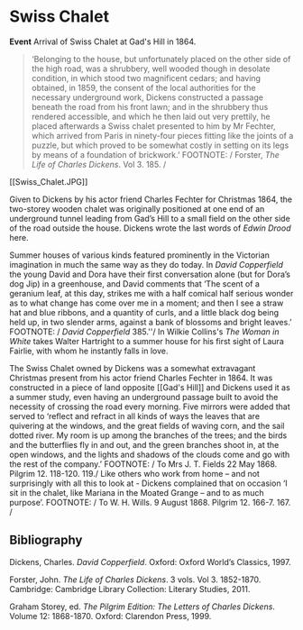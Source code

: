 # Swiss Chalet

**Event**  Arrival of Swiss Chalet at Gad's Hill in 1864.

>‘Belonging to the house, but unfortunately placed on the other side of the high road, was a shrubbery, well wooded though in desolate condition, in which stood two magnificent cedars; and having obtained, in 1859, the consent of the local authorities for the necessary underground work, Dickens constructed a passage beneath the road from his front lawn; and in the shrubbery thus rendered accessible, and which he then laid out very prettily, he placed afterwards a Swiss chalet presented to him by Mr Fechter, which arrived from Paris in ninety-four pieces fitting like the joints of a puzzle, but which proved to be somewhat costly in setting on its legs by means of a foundation of brickwork.’ FOOTNOTE: / Forster, _The Life of Charles Dickens_. Vol 3. 185. /

[[Swiss_Chalet.JPG]]

Given to Dickens by his actor friend Charles Fechter for Christmas 1864, the two-storey wooden chalet was originally positioned at one end of an underground tunnel leading from Gad’s Hill to a small field on the other side of the road outside the house. Dickens wrote the last words of _Edwin Drood_ here.


Summer houses of various kinds featured prominently in the Victorian imagination in much the same way as they do today. In _David Copperfield_ the young David and Dora have their first conversation alone (but for Dora’s dog Jip) in a greenhouse, and David comments that ‘The scent of a geranium leaf, at this day, strikes me with a half comical half serious wonder as to what change has come over me in a moment; and then I see a straw hat and blue ribbons, and a quantity of curls, and a little black dog being held up, in two slender arms, against a bank of blossoms and bright leaves.’ FOOTNOTE: / _David Copperfield_ 385.''/ In Wilkie Collins's _The Woman in White_ takes Walter Hartright to a summer house for his first sight of Laura Fairlie, with whom he instantly falls in love.

The Swiss Chalet owned by Dickens was a somewhat extravagant Christmas present from his actor friend Charles Fechter in 1864. It was constructed in a piece of land opposite [[Gad's Hill]] and Dickens used it as a summer study, even having an underground passage built to avoid the necessity of crossing the road every morning. Five mirrors were added that served to ‘reflect and refract in all kinds of ways the leaves that are quivering at the windows, and the great fields of waving corn, and the sail dotted river. My room is up among the branches of the trees; and the birds and the butterflies fly in and out, and the green branches shoot in, at the open windows, and the lights and shadows of the clouds come and go with the rest of the company.’ FOOTNOTE: / To Mrs J. T. Fields 22 May 1868. Pilgrim 12. 118-120. 119./ Like others who work from home – and not surprisingly with all this to look at - Dickens complained that on occasion ‘I sit in the chalet, like Mariana in the Moated Grange – and to as much purpose’. FOOTNOTE: / To W. H. Wills. 9 August 1868. Pilgrim 12. 166-7. 167. /


## Bibliography

Dickens, Charles. _David Copperfield_. Oxford: Oxford World’s Classics, 1997.

Forster, John. _The Life of Charles Dickens_. 3 vols. Vol 3. 1852-1870. Cambridge: Cambridge Library Collection: Literary Studies, 2011.

Graham Storey, ed. _The Pilgrim Edition: The Letters of Charles Dickens_. Volume 12: 1868-1870. Oxford: Clarendon Press, 1999.
